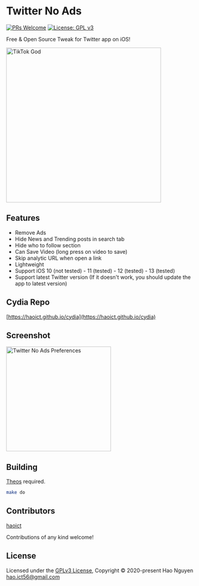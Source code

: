 # Twitter No Ads

[![PRs Welcome](https://img.shields.io/badge/PRs-welcome-brightgreen.svg?style=flat-square)](http://makeapullrequest.com)
[![License: GPL v3](https://img.shields.io/badge/License-GPLv3-blue.svg)](https://www.gnu.org/licenses/gpl-3.0)

Free & Open Source Tweak for Twitter app on iOS!

<img src="https://haoict.github.io/cydia/images/tnabanner.jpg" alt="TikTok God" width="414"/>

## Features
- Remove Ads
- Hide News and Trending posts in search tab
- Hide who to follow section
- Can Save Video (long press on video to save)
- Skip analytic URL when open a link
- Lightweight
- Support iOS 10 (not tested) - 11 (tested) - 12 (tested) - 13 (tested)
- Support latest Twitter version (If it doesn't work, you should update the app to latest version)

## Cydia Repo

[https://haoict.github.io/cydia](https://haoict.github.io/cydia)

## Screenshot

<img src="https://haoict.github.io/cydia/images/tnapref.png" alt="Twitter No Ads Preferences" width="280"/>

## Building

[Theos](https://github.com/theos/theos) required.

```bash
make do
```

## Contributors

[haoict](https://github.com/haoict)

Contributions of any kind welcome!

## License

Licensed under the [GPLv3 License](./LICENSE), Copyright © 2020-present Hao Nguyen <hao.ict56@gmail.com>